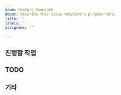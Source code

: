 ```yaml
---
name: Feature template
about: Describe this issue template's purpose here.
title: ''
labels: ''
assignees: ''

---
```


## 진행할 작업

<!-- 진행할 작업에 대한 내용을 적어주세요 -->

## TODO

<!-- 이슈의 TODO 하나가 commit 하나가 되도록 분리해주세요 -->

## 기타

<!-- 기타 참고할 사항을 적어주세요 -->
